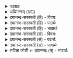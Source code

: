 <details><summary>पदपाठः</summary>

ए॒षा। ते॒। शु॒क्र॒। त॒नूः। एतत्। वर्चः॑। तया॑। सम्। भ॒व॒। भ्राज॑म्। ग॒च्छ॒। जूः। अ॒सि॒। धृ॒ता। मन॑सा। जुष्टा॑। विष्ण॑वे। १७।
</details>

<details><summary>अधिमन्त्रम् (VC)</summary>

- अग्निर्देवता
- वत्स ऋषिः
- आर्ची त्रिष्टुप्
- धैवतः
</details>

<details><summary>दयानन्द-सरस्वती (हि) - विषयः</summary>

इनको सेवन करके मनुष्यों को कैसे वर्त्तना चाहिये, इस विषय को उपदेश अगले मन्त्र में किया है ॥
</details>

<details><summary>दयानन्द-सरस्वती (हि) - पदार्थः</summary>

पदार्थान्वयभाषाः -  हे (शुक्र) वीर्य्य पराक्रमवाले विद्वन् मनुष्य ! (ते) तेरा जो (विष्णवे) परमेश्वर वा यज्ञ के लिये (तनूः) शरीर (असि) है, तैने जिसको (धृता) धारण किया और है (तया) उससे तू (जूः) ज्ञानी वा वेगवाला होके (एतत्) इस (वर्चः) विज्ञान और तेज को (सम्भव) अच्छे प्रकार सम्पन्न कर और उससे तू (भ्राजम्) प्रकाश को (गच्छ) प्राप्त हो और (मनसा) विज्ञान से पुरुषार्थ को प्राप्त हो ॥१७॥
</details>

<details><summary>दयानन्द-सरस्वती (हि) - भावार्थः</summary>

भावार्थभाषाः -  मनुष्यों को चाहिये कि परमेश्वर की आज्ञा का पालन करके विज्ञानयुक्त मन से शरीर वा आत्मा के आरोग्यपन को बढ़ा कर यज्ञ का अनुष्ठान करके सुखी रहें ॥१७॥
</details>

<details><summary>दयानन्द-सरस्वती (सं) - विषयः</summary>

एतान् सेवित्वा मनुष्येण कथं भवितव्यमित्युपदिश्यते ॥
</details>

<details><summary>दयानन्द-सरस्वती (सं) - पदार्थः</summary>

पदार्थान्वयभाषाः -  हे शुक्र विद्वंस्ते तव या विष्णवे तनूरस्ति, या त्वया धृता जुष्टा च तया जूः संस्त्वमेतद्वर्चः संभव सम्यग्भावय, भ्राजं गच्छ, मनसैतेन पुरुषार्थं गच्छ प्राप्नुहि ॥१७॥
</details>

<details><summary>दयानन्द-सरस्वती (सं) - भावार्थः</summary>

भावार्थभाषाः -  मनुष्यैः परमेश्वराज्ञापालनेन विज्ञानयुक्तेन मनसा शरीरात्मारोग्यं वर्धित्वा यज्ञमनुष्ठाय विज्ञानयुक्तेन मनसा सुखयितव्यम् ॥१७॥
</details>

<details><summary>सविता जोशी ← दयानन्दः (म) - भावार्थः</summary>

भावार्थभाषाः -  माणसांनी परमेश्वराच्या आज्ञेचे पालन करून विज्ञानयुक्त मनाने शरीर व आत्म्याचे आरोग्य वाढवावे आणि यज्ञाचे अनुष्ठान करून सुखी व्हावे.
</details>